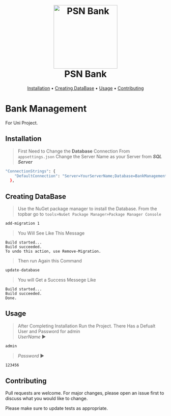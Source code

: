 
<h1 align="center">
  <br>
  <a href="http://www.facebook.com/snpsuj0n"><img src="https://upload.wikimedia.org/wikipedia/commons/thumb/0/0c/BankABCLogo.svg/1200px-BankABCLogo.svg.png" alt="PSN Bank" width="200"></a>
  <br>
  PSN Bank
  <br>
</h1>
<p align="center">
  <a href="#installation">Installation</a> •
  <a href="#creating-dataBase">Creating DataBase</a> •
  <a href="#usage">Usage</a> •
  <a href="#contributing">Contributing</a>
</p>

# Bank Management

For Uni Project.

## Installation

> First Need to Change the **Database** Connection From `appsettings.json`
Change the Server Name as your Server from ***_SQL Server_***
```bash
"ConnectionStrings": {
    "DefaultConnection": "Server=YourServerName;Database=BankManagement;Trusted_Connection=True;MultipleActiveResultSets=true"
  },
```

## Creating DataBase

>Use the NuGet package manager to install the Database. From the topbar go to `tools>NuGet Package Manager>Package Manager Console`

```bash
add-migration 1
```
>You Will See Like This Message

```screenshot
Build started...
Build succeeded.
To undo this action, use Remove-Migration.
```
>Then run Again this Command

```bash
update-database
```
>You will Get a Success Messege Like

```screenshot
Build started...
Build succeeded.
Done.
```

## Usage

> After Completing Installation Run the Project. There Has a Defualt User and Password for admin
<br/> _UserName_ ▶︎ 
```bash
admin
``` 
> _Password_ ▶︎ 
```bash
123456
``` 

## Contributing

Pull requests are welcome. For major changes, please open an issue first
to discuss what you would like to change.

Please make sure to update tests as appropriate.

